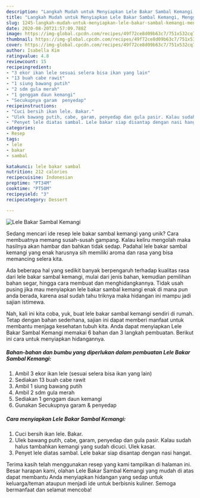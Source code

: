 ```yaml
---
description: "Langkah Mudah untuk Menyiapkan Lele Bakar Sambal Kemangi, Menggugah Selera"
title: "Langkah Mudah untuk Menyiapkan Lele Bakar Sambal Kemangi, Menggugah Selera"
slug: 1245-langkah-mudah-untuk-menyiapkan-lele-bakar-sambal-kemangi-menggugah-selera
date: 2020-08-20T21:57:09.788Z
image: https://img-global.cpcdn.com/recipes/49f72ce8d09b63c7/751x532cq70/lele-bakar-sambal-kemangi-foto-resep-utama.jpg
thumbnail: https://img-global.cpcdn.com/recipes/49f72ce8d09b63c7/751x532cq70/lele-bakar-sambal-kemangi-foto-resep-utama.jpg
cover: https://img-global.cpcdn.com/recipes/49f72ce8d09b63c7/751x532cq70/lele-bakar-sambal-kemangi-foto-resep-utama.jpg
author: Isabella Kim
ratingvalue: 4.8
reviewcount: 15
recipeingredient:
- "3 ekor ikan lele sesuai selera bisa ikan yang lain"
- "13 buah cabe rawit"
- "1 siung bawang putih"
- "2 sdm gula merah"
- "1 genggam daun kemangi"
- "Secukupnya garam  penyedap"
recipeinstructions:
- "Cuci bersih ikan lele. Bakar."
- "Ulek bawang putih, cabe, garam, penyedap dan gula pasir. Kalau sudah halus tambahkan kemangi yang sudah dicuci. Ulek kasar."
- "Penyet lele diatas sambal. Lele bakar siap disantap dengan nasi hangat."
categories:
- Resep
tags:
- lele
- bakar
- sambal

katakunci: lele bakar sambal 
nutrition: 212 calories
recipecuisine: Indonesian
preptime: "PT34M"
cooktime: "PT50M"
recipeyield: "3"
recipecategory: Dessert

---
```



![Lele Bakar Sambal Kemangi](https://img-global.cpcdn.com/recipes/49f72ce8d09b63c7/751x532cq70/lele-bakar-sambal-kemangi-foto-resep-utama.jpg)

Sedang mencari ide resep lele bakar sambal kemangi yang unik? Cara membuatnya memang susah-susah gampang. Kalau keliru mengolah maka hasilnya akan hambar dan bahkan tidak sedap. Padahal lele bakar sambal kemangi yang enak harusnya sih memiliki aroma dan rasa yang bisa memancing selera kita.

Ada beberapa hal yang sedikit banyak berpengaruh terhadap kualitas rasa dari lele bakar sambal kemangi, mulai dari jenis bahan, kemudian pemilihan bahan segar, hingga cara membuat dan menghidangkannya. Tidak usah pusing jika mau menyiapkan lele bakar sambal kemangi enak di mana pun anda berada, karena asal sudah tahu triknya maka hidangan ini mampu jadi sajian istimewa.




Nah, kali ini kita coba, yuk, buat lele bakar sambal kemangi sendiri di rumah. Tetap dengan bahan sederhana, sajian ini dapat memberi manfaat untuk membantu menjaga kesehatan tubuh kita. Anda dapat menyiapkan Lele Bakar Sambal Kemangi memakai 6 bahan dan 3 langkah pembuatan. Berikut ini cara untuk menyiapkan hidangannya.

<!--inarticleads1-->

##### Bahan-bahan dan bumbu yang diperlukan dalam pembuatan Lele Bakar Sambal Kemangi:

1. Ambil 3 ekor ikan lele (sesuai selera bisa ikan yang lain)
1. Sediakan 13 buah cabe rawit
1. Ambil 1 siung bawang putih
1. Ambil 2 sdm gula merah
1. Sediakan 1 genggam daun kemangi
1. Gunakan Secukupnya garam &amp; penyedap




<!--inarticleads2-->

##### Cara menyiapkan Lele Bakar Sambal Kemangi:

1. Cuci bersih ikan lele. Bakar.
1. Ulek bawang putih, cabe, garam, penyedap dan gula pasir. Kalau sudah halus tambahkan kemangi yang sudah dicuci. Ulek kasar.
1. Penyet lele diatas sambal. Lele bakar siap disantap dengan nasi hangat.




Terima kasih telah menggunakan resep yang kami tampilkan di halaman ini. Besar harapan kami, olahan Lele Bakar Sambal Kemangi yang mudah di atas dapat membantu Anda menyiapkan hidangan yang sedap untuk keluarga/teman ataupun menjadi ide untuk berbisnis kuliner. Semoga bermanfaat dan selamat mencoba!
